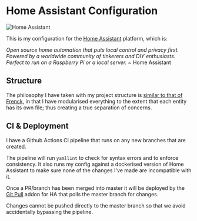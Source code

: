 # Home Assistant Configuration

![Home Assistant](https://github.com/covertbert/home-assistant/workflows/Master/badge.svg)

This is my configuration for the [Home Assistant](https://www.home-assistant.io/) platform, which is:

*Open source home automation that puts local control and privacy first. Powered by a worldwide community of tinkerers and DIY enthusiasts. Perfect to run on a Raspberry Pi or a local server.* ~ Home Assistant

## Structure

The philosophy I have taken with my project structure is [similar to that of Frenck](https://github.com/frenck/home-assistant-config), in that I have modularised everything to the extent that each entity has its own file; thus creating a true separation of concerns.

## CI & Deployment

I have a Github Actions CI pipeline that runs on any new branches that are created.

The pipeline will run `yamllint` to check for syntax errors and to enforce consistency. It also runs my config against a dockerised version of Home Assistant to make sure none of the changes I've made are incompatible with it.

Once a PR/branch has been merged into master it will be deployed by the [Git Pull](https://www.home-assistant.io/addons/git_pull/) addon for HA that polls the master branch for changes.

Changes cannot be pushed directly to the master branch so that we avoid accidentally bypassing the pipeline.

